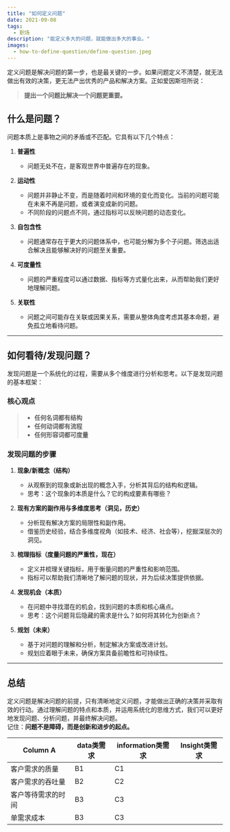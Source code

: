 ```yaml
---
title: "如何定义问题"
date: 2021-09-08
tags:
  - 职场
description: "能定义多大的问题，就能做出多大的事业。"
images:
  - how-to-define-question/define-question.jpeg
---
```


定义问题是解决问题的第一步，也是最关键的一步。如果问题定义不清楚，就无法做出有效的决策，更无法产出优秀的产品和解决方案。正如爱因斯坦所说：  
> **提出一个问题比解决一个问题更重要。**

## 什么是问题？

问题本质上是事物之间的矛盾或不匹配。它具有以下几个特点：

1. **普遍性**  
   - 问题无处不在，是客观世界中普遍存在的现象。

2. **运动性**  
   - 问题并非静止不变，而是随着时间和环境的变化而变化。当前的问题可能在未来不再是问题，或者演变成新的问题。  
   - 不同阶段的问题点不同，通过指标可以反映问题的动态变化。

3. **自包含性**  
   - 问题通常存在于更大的问题体系中，也可能分解为多个子问题。筛选出适合解决且能够解决好的问题至关重要。

4. **可度量性**  
   - 问题的严重程度可以通过数据、指标等方式量化出来，从而帮助我们更好地理解问题。

5. **关联性**  
   - 问题之间可能存在关联或因果关系，需要从整体角度考虑其基本命题，避免孤立地看待问题。

---

## 如何看待/发现问题？

发现问题是一个系统化的过程，需要从多个维度进行分析和思考。以下是发现问题的基本框架：

### 核心观点
> - **任何名词都有结构**  
> - **任何动词都有流程**  
> - **任何形容词都可度量**

### 发现问题的步骤

1. **现象/新概念（结构）**  
   - 从观察到的现象或新出现的概念入手，分析其背后的结构和逻辑。  
   - 思考：这个现象的本质是什么？它的构成要素有哪些？

2. **现有方案的副作用与多维度思考（洞见，历史）**  
   - 分析现有解决方案的局限性和副作用。  
   - 借鉴历史经验，结合多维度视角（如技术、经济、社会等），挖掘深层次的洞见。

3. **梳理指标（度量问题的严重性，现在）**  
   - 定义并梳理关键指标，用于衡量问题的严重性和影响范围。  
   - 指标可以帮助我们清晰地了解问题的现状，并为后续决策提供依据。

4. **发现机会（本质）**  
   - 在问题中寻找潜在的机会，找到问题的本质和核心痛点。  
   - 思考：这个问题背后隐藏的需求是什么？如何将其转化为创新点？

5. **规划（未来）**  
   - 基于对问题的理解和分析，制定解决方案或改进计划。  
   - 规划应着眼于未来，确保方案具备前瞻性和可持续性。

---

## 总结

定义问题是解决问题的前提，只有清晰地定义问题，才能做出正确的决策并采取有效的行动。通过理解问题的特点和本质，并运用系统化的思维方式，我们可以更好地发现问题、分析问题，并最终解决问题。  
记住：**问题不是障碍，而是创新和进步的起点。**

<!-- 矛盾一般都有父矛盾，矛盾一般都有子矛盾（组长的组长要解决的问题） -->
<!-- 矛盾双方是在运动的，这种运动是可以被干预的。干预之后可以缩小或者扩大矛盾带来的后果的严重性。 -->
<!-- 4 特殊性： 类似的系统，相同的矛盾双方，但其矛盾的情况是不一样的。具体体现在类似系统不同发展阶段，对指标的诉求不一样 -->
<!-- 5 关联性 同一个系统中，不同的矛盾之间，可能存在因果性，需要大家学习第一性原理思考法（任何一个系统都有一个基本的命题，她都不可被违背和删除）
数据驱动决策 -->

<!-- 问题和子问题(自包含性) 有父子结构 画出来 -->

<!-- ## 描述问题

核心成果： 工程化、平台化、智能化
场景解决方案 规模化（业务发展水平和技术效率的矛盾）
用户体验不足 智能体验 人人、人机、人物（自助服务和无人服务的矛盾）
研发效率提升（端、云、工具等基建，低码方案占比 域外跨端打通）

## OKR

O是目标
KR是 关键能力有哪些，结果是什么

OKR里程碑宽表

核心策略->OKR->**实现**


## 关键概念

架构设计是系统设计的一部分
系统设计包含了：商业诉求、需求分析、业务建模、系统分析

系统设计包含了这几个问题：

维度 |  问题 | 定义 ｜ 举例
---------|----------|---------|---------
 性质 | 这件事是否合规合法 | 系统风险 ｜旅客人身安全
 受众 | 这件事最终谁是受益方 | 系统主体 ｜金主、供应商
 利益 | 这件事做完能带来什么收益 | 系统价值 ｜美好的旅行回忆、提升航天水平（提升客户的利益为架构师的核心目标）
 目标 | 要做成一件什么样的事情 | 系统定位  ｜火星旅行
 需求 | 怎样把这件事合理的列举出来 | 系统建模 ｜人身安全/吃的好/睡的好
 抽象 | 怎么把这件事的主线说明清楚 | 系统架构 ｜业务建模/概念建模/系统架构
 设计 | 选择什么工具把这件事实现出来 | 系统建设 ｜技术选型
 方向 | 这件事是否违背了我们的初衷 | 系统验证 ｜验证测试

### 模型建立

业务建模：以软件模型方式描述业务所涉及的对象和要素、以及他们的属性、行为和彼此关系。

概念模型： 用一组概念来描述一个系统，或者任何可替代的形式来描述概念，以期进一步了解或者说明事物的运行原理

建立模型后把复杂的业务诉求构建成简单的业务概念，在团队中形成共识，消除歧义，信息传递不失真。为输出架构做基础

建模方法： 用例驱动（由外到内） 、领域驱动（由内到外分层，建设领域模型）

### 模块设计

功能性代码抽取
产品代码独立 -->

<!-- ## 内功心法 -->

<!-- 认知提升：
任何名词都有结构
任何动词都有流程
任何形容词都度量

规划的五句:
从洞见中得到规律
从规律中发现趋势
从趋势中预判矛盾
从矛盾中寻中机会
从机会中制定规划 -->

<!-- 解读概念是领域建模的告诫方法，解读认知相关的概念是提升认知能力的必经之路。

设计方案<->产品方案<->商业模式<->解决矛盾

毛泽东思想：从特殊到一般（逐渐抽象到特征逐渐抹去）
王坚博士：不理解名词错过一个时代
老子： 损之又损以至于无为（为学日益 为道日损 -->

<!-- 7 可度量性 矛盾的严重程度应该是可度量的 -->

<!--
  维度 |  问题 | 方案
---------|----------|----------------------
 性质  | 这件事是否合规合法 | 保证数据隐私、安全
 受众  | 这件事最终谁是受益方 | 运营、数据分析人员、开发人员
 利益  | 这件事做完能带来什么收益 |  帮助开发者管理数据，帮助运营更好地洞见和决策，提升运营效率
 目标  | 要做成一件什么样的事情  |  洞察+策略结合的数据运营平台
 需求  | 怎样把这件事合理的列举出来 | 圈人、补/选品、AB test实验、数据整合分析、数据可视化、报表制作
 抽象  | 怎么把这件事的主线说明清楚|  输出业务建模/概念建模/系统架构
 设计  | 选择什么工具把这件事实现出来 |  技术选型组合
 方向  | 这件事是否违背了我们的初衷 | 不断验证测试 -->

<!-- 不一定是客户问题，未来10年要解决的问题
比如大数据是解决决策问题 《企业的数字化转型》 -->

<!-- 定义问题不清楚所以产出不了好的结果
爱因斯坦： 提出一个问题比解决一个问题更重要。 -->

<!-- 洞见和常识要区分开： 洞见是新的思想或者角度 -->

<!-- 一个命题可以拆解为两个命题：什么叫问题？如何定义？
看到名词就要知道结构，看到动词就要流程；看到形容词就要知道怎么度量 -->

<!-- 什么叫问题：
问题就是事物的矛盾（不匹配） - 毛泽东
三大价值（客户价值、社会价值、商业价值）。决策是为了扩大矛盾或者缩小矛盾。 -->

<!-- 损之又损之后，留下矛盾的7大特性：
1 普遍性：矛盾时普遍存在于任何系统中国呢，其中社会是一个系统。。
2 整体性：矛盾时系统的一部分，来自同一个系统或者分别来自一个系统和其子系统
3 运动性：矛盾双方是在运动的，这种运动是可以被干预的。干预之后可以缩小或者扩大矛盾带来的后果的严重性。
4 特殊性： 类似的系统，相同的矛盾双方，但其矛盾的情况是不一样的。具体体现在类似系统不同发展阶段，对指标的诉求不一样
5 关联性 同一个系统中，不同的矛盾之间，可能存在因果性，需要大家学习第一性原理思考法（任何一个系统都有一个基本的命题，她都不可被违背和删除）
数据驱动决策
6 自包含性 矛盾一般都有父矛盾，矛盾一般都有子矛盾（组长的组长要解决的问题）
7 可度量性 矛盾的严重程度应该是可度量的 -->

<!-- 随着时间的发展矛盾是在迁移的 -->
<!-- 现有方案/补丁方案可能有副作用，需要从基本命题出发探索解决方案（第一个性原理） -->
<!-- 指标是什么？指标是衡量矛盾的严重程度的。供需矛盾的评价体系（用户视角）：
质量指标（关乎留存）、单位时间需求吞吐量、单需求响应时长、单需求成本
度量方式按维度下钻： -->

Column A | data类需求 | information类需求 | Insight类需求
---------|----------|---------|---------
 客户需求的质量 | B1 | C1 |
 客户需求的吞吐量 | B2 | C2 |
 客户等待需求的时间 | B3 | C3 |
 单需求成本 | B3 | C3 | 

<!--
矛盾和父矛盾构建的度量体系

业务板块 | 业务指标 | 业务子指标 | Insight类需求
---------|----------|---------|---------
 用户 | 拉新/促活/留存 | C1 |
 流量分发 | B2 | C2 |
 服务 | 支付/金融/其他 | C3 |
 三方服务 |  | C3 |
 营销 | B3 | C3 |
矛盾的运动性在指标体现

蚂蚁大数据系统的问题定义： 人+软件+硬件 供需不匹配
需求侧（运营、高管、产品经理等）-> 数据需求队列 <- 供给侧
知数据平台 -> 业务360 + 领域360 （DeepInsight Onedata Dataphin) -->

<!-- 总结：将应用题变为填空题
通过假设然后去验证 -->
<!-- 2 整体性：矛盾时系统的一部分，来自同一个系统或者分别来自一个系统和其子系统 -->
<!-- 三大价值（客户价值、社会价值、商业价值）。决策是为了扩大矛盾或者缩小矛盾。 -->
